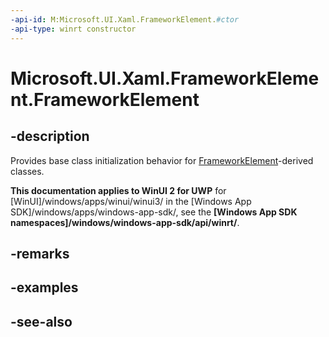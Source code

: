 ```yaml
---
-api-id: M:Microsoft.UI.Xaml.FrameworkElement.#ctor
-api-type: winrt constructor
---
```


<!-- Method syntax
protected FrameworkElement()
-->

# Microsoft.UI.Xaml.FrameworkElement.FrameworkElement

## -description
Provides base class initialization behavior for [FrameworkElement](frameworkelement.md)-derived classes.

**This documentation applies to WinUI 2 for UWP** for [WinUI]/windows/apps/winui/winui3/ in the [Windows App SDK]/windows/apps/windows-app-sdk/, see the **[Windows App SDK namespaces]/windows/windows-app-sdk/api/winrt/**.

## -remarks

## -examples

## -see-also
